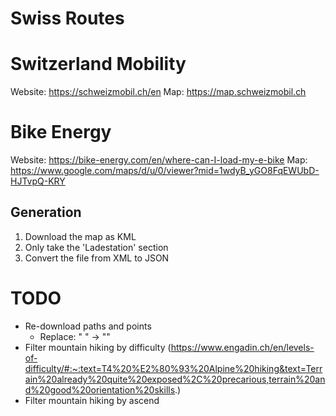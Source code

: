 # Swiss Routes

# Switzerland Mobility
Website: https://schweizmobil.ch/en
Map: https://map.schweizmobil.ch

# Bike Energy
Website: https://bike-energy.com/en/where-can-I-load-my-e-bike
Map: https://www.google.com/maps/d/u/0/viewer?mid=1wdyB_yGO8FqEWUbD-HJTvpQ-KRY

## Generation
1. Download the map as KML
2. Only take the 'Ladestation' section
3. Convert the file from XML to JSON

# TODO
* Re-download paths and points
  - Replace: "   " -> ""
* Filter mountain hiking by difficulty (https://www.engadin.ch/en/levels-of-difficulty/#:~:text=T4%20%E2%80%93%20Alpine%20hiking&text=Terrain%20already%20quite%20exposed%2C%20precarious,terrain%20and%20good%20orientation%20skills.)
* Filter mountain hiking by ascend